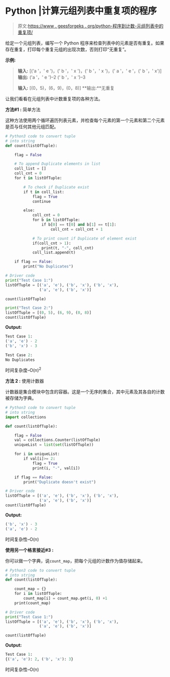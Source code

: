 # Python |计算元组列表中重复项的程序

> 原文:[https://www . geesforgeks . org/python-程序到计数-元组列表中的重复项/](https://www.geeksforgeeks.org/python-program-to-count-duplicates-in-a-list-of-tuples/)

给定一个元组列表，编写一个 Python 程序来检查列表中的元素是否有重复。如果存在重复，打印每个重复元组的出现次数，否则打印“无重复”。

**示例:**

> **输入:** [('a '，' e ')，(' b '，' x ')，(' b '，' x ')，(' a '，' e '，(' b '，' x')]
> **输出:**
> ('a '，' e ')–2
> (' b '，' x ')–3
> 
> **输入:** [(0，5)，(6，9)，(0，8)]
> **输出:**无重复

让我们看看在元组列表中计数重复项的各种方法。

**方法#1 :** 简单方法

这种方法使用两个循环遍历列表元素，并检查每个元素的第一个元素和第二个元素是否与任何其他元组匹配。

```py
# Python3 code to convert tuple 
# into string
def count(listOfTuple):

    flag = False

    # To append Duplicate elements in list
    coll_list = []  
    coll_cnt = 0
    for t in listOfTuple:

        # To check if Duplicate exist
        if t in coll_list:  
            flag = True
            continue

        else:
            coll_cnt = 0
            for b in listOfTuple:
                if b[0] == t[0] and b[1] == t[1]:
                    coll_cnt = coll_cnt + 1

            # To print count if Duplicate of element exist
            if(coll_cnt > 1): 
                print(t, "-", coll_cnt)
            coll_list.append(t)

    if flag == False:
        print("No Duplicates")

# Driver code
print("Test Case 1:")
listOfTuple = [('a', 'e'), ('b', 'x'), ('b', 'x'), 
               ('a', 'e'), ('b', 'x')] 

count(listOfTuple)

print("Test Case 2:")
listOfTuple = [(0, 5), (6, 9), (0, 8)]
count(listOfTuple)
```

**Output:**

```py
Test Case 1:
('a', 'e') - 2
('b', 'x') - 3

Test Case 2:
No Duplicates

```

时间复杂度–O(n)<sup>2</sup>

**方法 2 :** 使用计数器

计数器是集合模块中包含的容器。这是一个无序的集合，其中元素及其各自的计数被存储为字典。

```py
# Python3 code to convert tuple 
# into string
import collections

def count(listOfTuple):

    flag = False
    val = collections.Counter(listOfTuple)
    uniqueList = list(set(listOfTuple))

    for i in uniqueList:
        if val[i]>= 2:
            flag = True
            print(i, "-", val[i])

    if flag == False:
        print("Duplicate doesn't exist")

# Driver code
listOfTuple = [('a', 'e'), ('b', 'x'), ('b', 'x'), 
               ('a', 'e'), ('b', 'x')] 
count(listOfTuple)
```

**Output:**

```py
('b', 'x') - 3
('a', 'e') - 2

```

时间复杂性–O(n)

**使用另一个格言接近#3 :**

你可以做一个字典，说`count_map`，把每个元组的计数作为值存储起来。

```py
# Python3 code to convert tuple 
# into string
def count(listOfTuple):

    count_map = {}
    for i in listOfTuple:
        count_map[i] = count_map.get(i, 0) +1
    print(count_map)

# Driver code
print("Test Case 1:")
listOfTuple = [('a', 'e'), ('b', 'x'), ('b', 'x'), 
               ('a', 'e'), ('b', 'x')] 

count(listOfTuple)
```

**Output:**

```py
Test Case 1:
{('a', 'e'): 2, ('b', 'x'): 3}

```

时间复杂性–O(n)